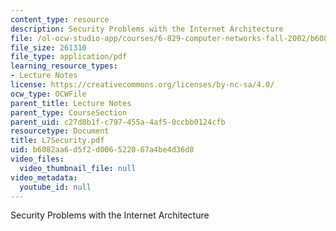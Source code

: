 ```yaml
---
content_type: resource
description: Security Problems with the Internet Architecture
file: /ol-ocw-studio-app/courses/6-829-computer-networks-fall-2002/b6082aa6d5f2d006522067a4be4d36d8_L7Security.pdf
file_size: 261310
file_type: application/pdf
learning_resource_types:
- Lecture Notes
license: https://creativecommons.org/licenses/by-nc-sa/4.0/
ocw_type: OCWFile
parent_title: Lecture Notes
parent_type: CourseSection
parent_uid: c27d8b1f-c797-455a-4af5-0ccbb0124cfb
resourcetype: Document
title: L7Security.pdf
uid: b6082aa6-d5f2-d006-5220-67a4be4d36d8
video_files:
  video_thumbnail_file: null
video_metadata:
  youtube_id: null
---
```

Security Problems with the Internet Architecture